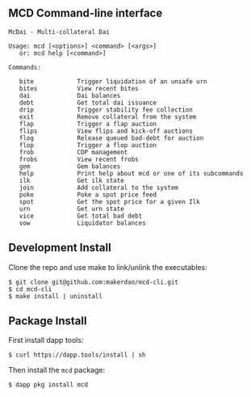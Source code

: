 ## MCD Command-line interface

```
McDai - Multi-collateral Dai

Usage: mcd [<options>] <command> [<args>]
   or: mcd help [<command>]

Commands:

   bite            Trigger liquidation of an unsafe urn
   bites           View recent bites
   dai             Dai balances
   debt            Get total dai issuance
   drip            Trigger stability fee collection
   exit            Remove collateral from the system
   flap            Trigger a flap auction
   flips           View flips and kick-off auctions
   flog            Release queued bad-debt for auction
   flop            Trigger a flop auction
   frob            CDP management
   frobs           View recent frobs
   gem             Gem balances
   help            Print help about mcd or one of its subcommands
   ilk             Get ilk state
   join            Add collateral to the system
   poke            Poke a spot price feed
   spot            Get the spot price for a given Ilk
   urn             Get urn state
   vice            Get total bad debt
   vow             Liquidator balances
```

## Development Install

Clone the repo and use make to link/unlink the executables:

```
$ git clone git@github.com:makerdao/mcd-cli.git
$ cd mcd-cli
$ make install | uninstall
```

## Package Install

First install dapp tools:

```
$ curl https://dapp.tools/install | sh
```

Then install the `mcd` package:

```bash
$ dapp pkg install mcd
```
